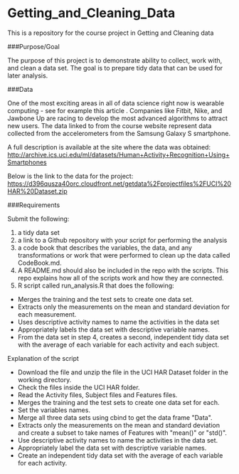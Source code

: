 # Getting_and_Cleaning_Data
This is a repository for the course project in Getting and Cleaning data

###Purpose/Goal

The purpose of this project is to demonstrate ability to collect, work with, and clean a data set. The goal is to prepare tidy data that can be used for later analysis.  

###Data

One of the most exciting areas in all of data science right now is wearable computing - see for example this article . Companies like Fitbit, Nike, and Jawbone Up are racing to develop the most advanced algorithms to attract new users. The data linked to from the course website represent data collected from the accelerometers from the Samsung Galaxy S smartphone. 

A full description is available at the site where the data was obtained:
http://archive.ics.uci.edu/ml/datasets/Human+Activity+Recognition+Using+Smartphones

Below is the link to the data for the project:
https://d396qusza40orc.cloudfront.net/getdata%2Fprojectfiles%2FUCI%20HAR%20Dataset.zip

###Requirements

Submit the following: 

1. a tidy data set 
2. a link to a Github repository with your script for performing the analysis
3. a code book that describes the variables, the data, and any transformations or work that were performed to clean up the data called CodeBook.md. 
4. A README.md should also be included in the repo with the scripts. This repo explains how all of the scripts work and how they are connected. 
5. R script called run_analysis.R that does the following:
  - Merges the training and the test sets to create one data set.
  - Extracts only the measurements on the mean and standard deviation for each measurement. 
  - Uses descriptive activity names to name the activities in the data set
  - Appropriately labels the data set with descriptive variable names. 
  - From the data set in step 4, creates a second, independent tidy data set with the average of each variable for        each   activity and each subject.


Explanation of the script

- Download the file and unzip the file in the UCI HAR Dataset folder in the working directory.
- Check the files inside the UCI HAR folder.
- Read the Activity files, Subject files and Features files.
- Merges the training and the test sets to create one data set for each.
- Set the variables names.
- Merge all three data sets using cbind to get the data frame "Data".
- Extracts only the measurements on the mean and standard deviation and create a subset to take names of Features with   "mean()" or "std()".
- Use descriptive activity names to name the activities in the data set.
- Appropriately label the data set with descriptive variable names.
- Create an independent tidy data set with the average of each variable for each activity.









